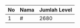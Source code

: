 | No | Nama            | Jumlah Level |
|----|-----------------|--------------|
| 1  | #    |    2680        |
